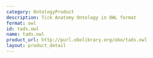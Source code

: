 ```yaml
---
category: OntologyProduct
description: Tick Anatomy Ontology in OWL format
format: owl
id: tads.owl
name: tads.owl
product_url: http://purl.obolibrary.org/obo/tads.owl
layout: product_detail
---
```

